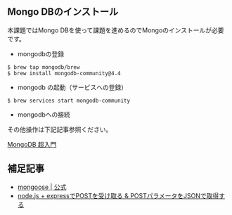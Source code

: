 
##  Mongo DBのインストール

本課題ではMongo DBを使って課題を進めるのでMongoのインストールが必要です。

- mongodbの登録

```console
$ brew tap mongodb/brew
$ brew install mongodb-community@4.4
```

- mongodb の起動（サービスへの登録）

```console
$ brew services start mongodb-community 
```
- mongodbへの接続

その他操作は下記記事参照ください。

[MongoDB 超入門](https://qiita.com/saba1024/items/f2ad56f2a3ba7aaf8521_)


## 補足記事

- [mongoose | 公式](https://mongoosejs.com/docs/index.html)
- [node.js + expressでPOSTを受け取る & POSTパラメータをJSONで取得する](https://qiita.com/ktanaka117/items/596febd96a63ae1431f8)

